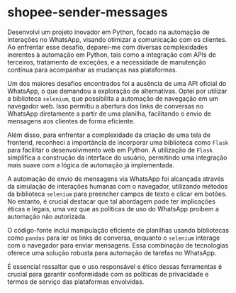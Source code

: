 # shopee-sender-messages
Desenvolvi um projeto inovador em Python, focado na automação de interações no WhatsApp, visando otimizar a comunicação com os clientes. Ao enfrentar esse desafio, deparei-me com diversas complexidades inerentes à automação em Python, tais como a integração com APIs de terceiros, tratamento de exceções, e a necessidade de manutenção contínua para acompanhar as mudanças nas plataformas.

Um dos maiores desafios encontrados foi a ausência de uma API oficial do WhatsApp, o que demandou a exploração de alternativas. Optei por utilizar a biblioteca `selenium`, que possibilita a automação de navegação em um navegador web. Isso permitiu a abertura dos links de conversas no WhatsApp diretamente a partir de uma planilha, facilitando o envio de mensagens aos clientes de forma eficiente.

Além disso, para enfrentar a complexidade da criação de uma tela de frontend, reconheci a importância de incorporar uma biblioteca como `Flask` para facilitar o desenvolvimento web em Python. A utilização de `Flask` simplifica a construção da interface do usuário, permitindo uma integração mais suave com a lógica de automação já implementada.

A automação de envio de mensagens via WhatsApp foi alcançada através da simulação de interações humanas com o navegador, utilizando métodos da biblioteca `selenium` para preencher campos de texto e clicar em botões. No entanto, é crucial destacar que tal abordagem pode ter implicações éticas e legais, uma vez que as políticas de uso do WhatsApp proíbem a automação não autorizada.

O código-fonte inclui manipulação eficiente de planilhas usando bibliotecas como `pandas` para ler os links de conversa, enquanto o `selenium` interage com o navegador para enviar mensagens. Essa combinação de tecnologias oferece uma solução robusta para automação de tarefas no WhatsApp.

É essencial ressaltar que o uso responsável e ético dessas ferramentas é crucial para garantir conformidade com as políticas de privacidade e termos de serviço das plataformas envolvidas.
